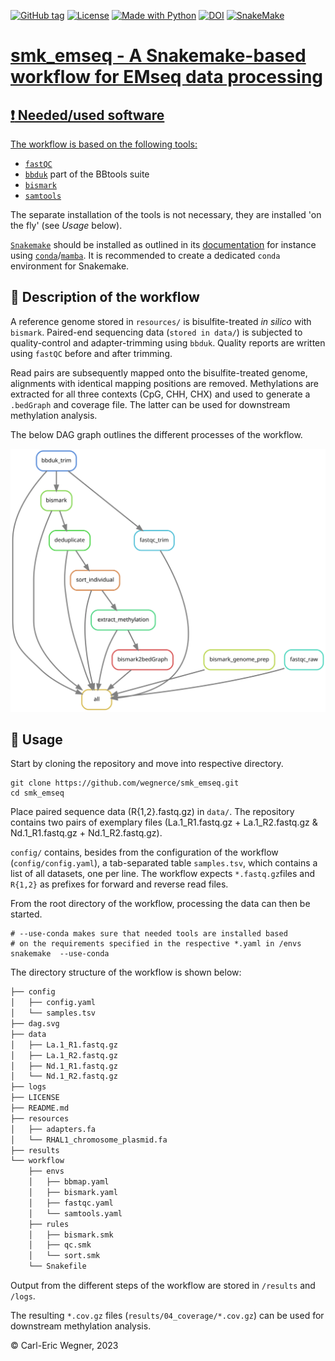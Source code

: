 
<a href="https://github.com/wegnerce/smk_emseq/releases/"><img src="https://img.shields.io/github/tag/wegnerce/smk_rnaseq?include_prereleases=&sort=semver&color=blue" alt="GitHub tag"></a>  <a href="#license"><img src="https://img.shields.io/badge/License-GPL3-blue" alt="License"></a> <a href="https://python.org" title="Go to Python homepage"><img src="https://img.shields.io/badge/Python-%3E=3.6-blue?logo=python&logoColor=white" alt="Made with Python"></a> <a href="https://zenodo.org/badge/latestdoi/660514400"><img src="https://zenodo.org/badge/660514400.svg" alt="DOI"></a> <a href="https://snakemake.github.io"><img src="https://img.shields.io/badge/snakemake-≥6.1.0-brightgreen.svg" alt="SnakeMake">
# smk_emseq - A Snakemake-based workflow for EMseq data processing

## :exclamation: Needed/used software
The workflow is based on the following tools: 
- [`fastQC`](https://www.bioinformatics.babraham.ac.uk/projects/fastqc/)
- [`bbduk`](https://jgi.doe.gov/data-and-tools/software-tools/bbtools/)  part of the BBtools suite
- [`bismark`](https://github.com/FelixKrueger/Bismark) 
- [`samtools`](http://www.htslib.org/)

The separate installation of the tools is not necessary, they are installed 'on the fly' (see _Usage_ below).

[`Snakemake`](https://snakemake.github.io/) should be installed as outlined in its [documentation](https://snakemake.readthedocs.io/en/stable/getting_started/installation.html) for instance using [`conda`](https://docs.conda.io/en/latest/miniconda.html)/[`mamba`](https://github.com/conda-forge/miniforge#mambaforge). It is recommended to create a dedicated `conda` environment for Snakemake.

## :blue_book: Description of the workflow
A reference genome stored in `resources/` is bisulfite-treated _in silico_ with `bismark`. Paired-end sequencing data (`stored in data/`) is subjected to quality-control and adapter-trimming using `bbduk`. Quality reports are written using `fastQC` before and after trimming. 

Read pairs are subsequently mapped onto the bisulfite-treated genome, alignments with identical mapping positions are removed. Methylations are extracted for all three contexts (CpG, CHH, CHX) and used to generate a `.bedGraph` and coverage file. The latter can be used for downstream methylation analysis.

The below DAG graph outlines the different processes of the workflow.

![DAG of smk_emseq.](dag.svg)

## :hammer: Usage
Start by cloning the repository and move into respective directory.
```
git clone https://github.com/wegnerce/smk_emseq.git
cd smk_emseq
```
Place paired sequence data (R{1,2}.fastq.gz) in `data/`. The repository contains two pairs of exemplary files (La.1_R1.fastq.gz + La.1_R2.fastq.gz & Nd.1_R1.fastq.gz + Nd.1_R2.fastq.gz).

`config/` contains, besides from the configuration of the workflow (`config/config.yaml`), a tab-separated table `samples.tsv`, which contains a list of all datasets, one per line. The workflow expects `*.fastq.gz`files and `R{1,2}` as prefixes for forward and reverse read files.

From the root directory of the workflow, processing the data can then be started.
```
# --use-conda makes sure that needed tools are installed based
# on the requirements specified in the respective *.yaml in /envs
snakemake  --use-conda
```
The directory structure of the workflow is shown below:
```bash
├── config
│   ├── config.yaml
│   └── samples.tsv
├── dag.svg
├── data
│   ├── La.1_R1.fastq.gz
│   ├── La.1_R2.fastq.gz
│   ├── Nd.1_R1.fastq.gz
│   └── Nd.1_R2.fastq.gz
├── logs
├── LICENSE
├── README.md
├── resources
│   ├── adapters.fa
│   └── RHAL1_chromosome_plasmid.fa
├── results
└── workflow
    ├── envs
    │   ├── bbmap.yaml
    │   ├── bismark.yaml
    │   ├── fastqc.yaml
    │   └── samtools.yaml
    ├── rules
    │   ├── bismark.smk
    │   ├── qc.smk
    │   └── sort.smk
    └── Snakefile
```
Output from the different steps of the workflow are stored in `/results` and `/logs`. 

The resulting `*.cov.gz` files (`results/04_coverage/*.cov.gz`) can be used for downstream methylation analysis.

:copyright: Carl-Eric Wegner, 2023


